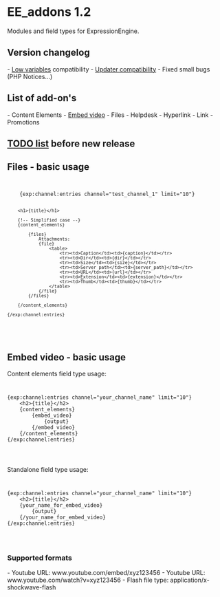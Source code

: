 <h1>EE_addons 1.2</h1>
Modules and field types for ExpressionEngine.

<h2>Version changelog</h2>
- <a href="http://gotolow.com/addons/low-variables">Low variables</a> compatibility
- <a href="http://www.devdemon.com/updater/">Updater compatibility</a>
- Fixed small bugs (PHP Notices...)

<h2>List of add-on's</h2>
- Content Elements
- <a href="#embed-video---basic-usage">Embed video</a>
- Files
- Helpdesk
- Hyperlink
- Link
- Promotions

<h2><a href="https://docs.google.com/a/krea.com/document/d/1tn0OCl73jdfGb60ouDJJONkyZ9QcYWbfoDeQrD0JFYA/edit#">TODO list</a> before new release</h2>

<h2 id="files">Files - basic usage</h2>

<code>
<pre>
	{exp:channel:entries channel="test_channel_1" limit="10"}

		<h1>{title}</h1>

		{!-- Simplified case --}
		{content_elements}

			{files}
				Attachments:
				{file}
					<table>
						<tr><td>Caption</td><td>{caption}</td></tr>
						<tr><td>Dir</td><td>{dir}</td></tr>
						<tr><td>Size</td><td>{size}</td></tr>
						<tr><td>Server path</td><td>{server_path}</td></tr>
						<tr><td>URL</td><td>{url}</td></tr>
						<tr><td>Extension</td><td>{extension}</td></tr>
						<tr><td>Thumb</td><td>{thumb}</td></tr>
					</table>
				{/file}
			{/files}

		{/content_elements}

	{/exp:channel:entries}
</pre>
</code>

<h2 id="embed_video">Embed video - basic usage</h2>

Content elements field type usage:
<code>
<pre>
{exp:channel:entries channel="your_channel_name" limit="10"}
	&lt;h2&gt;{title}&lt;/h2&gt;
	{content_elements}
		{embed_video}
			{output}
		{/embed_video}
	{/content_elements}
{/exp:channel:entries}
</pre>
</code>

Standalone field type usage:
<code>
<pre>
{exp:channel:entries channel="your_channel_name" limit="10"}
	&lt;h2&gt;{title}&lt;/h2&gt;
	{your_name_for_embed_video}
		{output}
	{/your_name_for_embed_video}
{/exp:channel:entries}
</pre>
</code>

<h3>Supported formats</h3>
- Youtube URL: www.youtube.com/embed/xyz123456
- Youtube URL: www.youtube.com/watch?v=xyz123456
- Flash file type: application/x-shockwave-flash